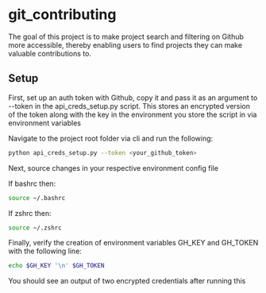 # git_contributing
The goal of this project is to make project search and filtering on Github more accessible, thereby enabling users to find projects they can make valuable contributions to.

## Setup

First, set up an auth token with Github, copy it and pass it as an argument to --token in the api_creds_setup.py script. 
This stores an encrypted version of the token along with the key in the environment you store the script in via environment variables

Navigate to the project root folder via cli and run the following:
```bash
python api_creds_setup.py --token <your_github_token>
```

Next, source changes in your respective environment config file

If bashrc then: 
```bash
source ~/.bashrc
```
If zshrc then: 
```zsh
source ~/.zshrc
```

Finally, verify the creation of environment variables GH_KEY and GH_TOKEN with the following line:
```bash
echo $GH_KEY '\n' $GH_TOKEN
```
You should see an output of two encrypted credentials after running this